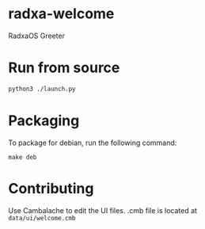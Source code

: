 # radxa-welcome
RadxaOS Greeter

# Run from source
```bash
python3 ./launch.py
```

# Packaging

To package for debian, run the following command:

```
make deb
```

# Contributing

Use Cambalache to edit the UI files. .cmb file is located at `data/ui/welcome.cmb`